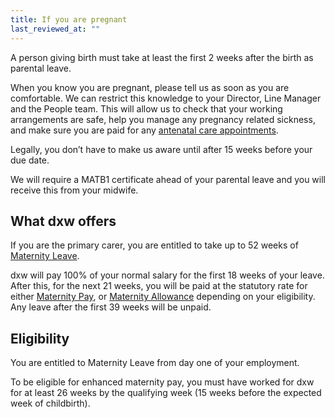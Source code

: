 ```yaml
---
title: If you are pregnant
last_reviewed_at: ""
---
```

A person giving birth must take at least the first 2 weeks after the birth as parental leave.

When you know you are pregnant, please tell us as soon as you are comfortable. We can restrict this knowledge to your Director, Line Manager and the People team. This will allow us to check that your working arrangements are safe, help you manage any pregnancy related sickness, and make sure you are paid for any [antenatal care appointments](https://www.gov.uk/working-when-pregnant-your-rights). 

Legally, you don’t have to make us aware until after 15 weeks before your due date. 

We will require a MATB1 certificate ahead of your parental leave and you will receive this from your midwife.

## What dxw offers

If you are the primary carer, you are entitled to take up to 52 weeks of [Maternity Leave](https://www.gov.uk/maternity-pay-leave). 

dxw will pay 100% of your normal salary for the first 18 weeks of your leave. After this, for the next 21 weeks, you will be paid at the statutory rate for either [Maternity Pay](https://www.gov.uk/maternity-pay-leave/pay), or [Maternity Allowance](https://www.gov.uk/maternity-allowance) depending on your eligibility. Any leave after the first 39 weeks will be unpaid.

## Eligibility

You are entitled to Maternity Leave from day one of your employment.

To be eligible for enhanced maternity pay, you must have worked for dxw for at least 26 weeks by the qualifying week (15 weeks before the expected week of childbirth).